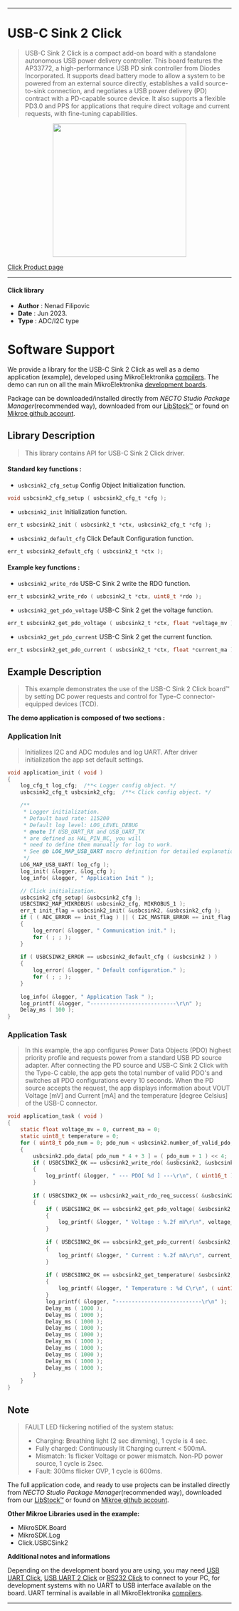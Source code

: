 
---
# USB-C Sink 2 Click

> USB-C Sink 2 Click is a compact add-on board with a standalone autonomous USB power delivery controller. 
> This board features the AP33772, a high-performance USB PD sink controller from Diodes Incorporated. 
> It supports dead battery mode to allow a system to be powered from an external source directly, 
> establishes a valid source-to-sink connection, and negotiates a USB power delivery (PD) contract 
> with a PD-capable source device. It also supports a flexible PD3.0 and PPS for applications 
> that require direct voltage and current requests, with fine-tuning capabilities.

<p align="center">
  <img src="https://download.mikroe.com/images/click_for_ide/usbcsink2_click.png" height=300px>
</p>

[Click Product page](https://www.mikroe.com/usb-c-sink-2-click)

---


#### Click library

- **Author**        : Nenad Filipovic
- **Date**          : Jun 2023.
- **Type**          : ADC/I2C type


# Software Support

We provide a library for the USB-C Sink 2 Click
as well as a demo application (example), developed using MikroElektronika
[compilers](https://www.mikroe.com/necto-studio).
The demo can run on all the main MikroElektronika [development boards](https://www.mikroe.com/development-boards).

Package can be downloaded/installed directly from *NECTO Studio Package Manager*(recommended way), downloaded from our [LibStock&trade;](https://libstock.mikroe.com) or found on [Mikroe github account](https://github.com/MikroElektronika/mikrosdk_click_v2/tree/master/clicks).

## Library Description

> This library contains API for USB-C Sink 2 Click driver.

#### Standard key functions :

- `usbcsink2_cfg_setup` Config Object Initialization function.
```c
void usbcsink2_cfg_setup ( usbcsink2_cfg_t *cfg );
```

- `usbcsink2_init` Initialization function.
```c
err_t usbcsink2_init ( usbcsink2_t *ctx, usbcsink2_cfg_t *cfg );
```

- `usbcsink2_default_cfg` Click Default Configuration function.
```c
err_t usbcsink2_default_cfg ( usbcsink2_t *ctx );
```

#### Example key functions :

- `usbcsink2_write_rdo` USB-C Sink 2 write the RDO function.
```c
err_t usbcsink2_write_rdo ( usbcsink2_t *ctx, uint8_t *rdo );
```

- `usbcsink2_get_pdo_voltage` USB-C Sink 2 get the voltage function.
```c
err_t usbcsink2_get_pdo_voltage ( usbcsink2_t *ctx, float *voltage_mv );
```

- `usbcsink2_get_pdo_current` USB-C Sink 2 get the current function.
```c
err_t usbcsink2_get_pdo_current ( usbcsink2_t *ctx, float *current_ma );
```

## Example Description

> This example demonstrates the use of the USB-C Sink 2 Click board™ 
> by setting DC power requests and control for Type-C connector-equipped devices (TCD).

**The demo application is composed of two sections :**

### Application Init

> Initializes I2C and ADC modules and log UART.
> After driver initialization the app set default settings.

```c
void application_init ( void )
{
    log_cfg_t log_cfg;  /**< Logger config object. */
    usbcsink2_cfg_t usbcsink2_cfg;  /**< Click config object. */

    /** 
     * Logger initialization.
     * Default baud rate: 115200
     * Default log level: LOG_LEVEL_DEBUG
     * @note If USB_UART_RX and USB_UART_TX 
     * are defined as HAL_PIN_NC, you will 
     * need to define them manually for log to work. 
     * See @b LOG_MAP_USB_UART macro definition for detailed explanation.
     */
    LOG_MAP_USB_UART( log_cfg );
    log_init( &logger, &log_cfg );
    log_info( &logger, " Application Init " );

    // Click initialization.
    usbcsink2_cfg_setup( &usbcsink2_cfg );
    USBCSINK2_MAP_MIKROBUS( usbcsink2_cfg, MIKROBUS_1 );
    err_t init_flag = usbcsink2_init( &usbcsink2, &usbcsink2_cfg );
    if ( ( ADC_ERROR == init_flag ) || ( I2C_MASTER_ERROR == init_flag ) )
    {
        log_error( &logger, " Communication init." );
        for ( ; ; );
    }
    
    if ( USBCSINK2_ERROR == usbcsink2_default_cfg ( &usbcsink2 ) )
    {
        log_error( &logger, " Default configuration." );
        for ( ; ; );
    }
    
    log_info( &logger, " Application Task " );
    log_printf( &logger, "---------------------------\r\n" );
    Delay_ms ( 100 );
}
```

### Application Task

> In this example, the app configures Power Data Objects (PDO) 
> highest priority profile and requests power from a standard USB PD source adapter.
> After connecting the PD source and USB-C Sink 2 Click with the Type-C cable,
> the app gets the total number of valid PDO's 
> and switches all PDO configurations every 10 seconds.
> When the PD source accepts the request, the app displays information about 
> VOUT Voltage [mV] and Current [mA] and the temperature [degree Celsius] of the USB-C connector.

```c
void application_task ( void ) 
{
    static float voltage_mv = 0, current_ma = 0;
    static uint8_t temperature = 0;
    for ( uint8_t pdo_num = 0; pdo_num < usbcsink2.number_of_valid_pdo; pdo_num++ )
    {
        usbcsink2.pdo_data[ pdo_num * 4 + 3 ] = ( pdo_num + 1 ) << 4;
        if ( USBCSINK2_OK == usbcsink2_write_rdo( &usbcsink2, &usbcsink2.pdo_data[ pdo_num * 4 ] ) )
        {
            log_printf( &logger, " --- PDO[ %d ] ---\r\n", ( uint16_t ) pdo_num );
        }
        
        if ( USBCSINK2_OK == usbcsink2_wait_rdo_req_success( &usbcsink2 ) )
        {
            if ( USBCSINK2_OK == usbcsink2_get_pdo_voltage( &usbcsink2, &voltage_mv ) )
            {
                log_printf( &logger, " Voltage : %.2f mV\r\n", voltage_mv );
            }
            
            if ( USBCSINK2_OK == usbcsink2_get_pdo_current( &usbcsink2, &current_ma ) )
            {
                log_printf( &logger, " Current : %.2f mA\r\n", current_ma );
            }
            
            if ( USBCSINK2_OK == usbcsink2_get_temperature( &usbcsink2, &temperature ) )
            {
                log_printf( &logger, " Temperature : %d C\r\n", ( uint16_t ) temperature );
            }
            log_printf( &logger, "---------------------------\r\n" );
            Delay_ms ( 1000 );
            Delay_ms ( 1000 );
            Delay_ms ( 1000 );
            Delay_ms ( 1000 );
            Delay_ms ( 1000 );
            Delay_ms ( 1000 );
            Delay_ms ( 1000 );
            Delay_ms ( 1000 );
            Delay_ms ( 1000 );
            Delay_ms ( 1000 );
        }
    }
}
```
## Note

> FAULT LED flickering notified of the system status:
>   - Charging: Breathing light (2 sec dimming), 1 cycle is 4 sec.
>   - Fully charged: Continuously lit Charging current < 500mA.
>   - Mismatch: 1s flicker Voltage or power mismatch. Non-PD power source, 1 cycle is 2sec.
>   - Fault: 300ms flicker OVP, 1 cycle is 600ms.

The full application code, and ready to use projects can be installed directly from *NECTO Studio Package Manager*(recommended way), downloaded from our [LibStock&trade;](https://libstock.mikroe.com) or found on [Mikroe github account](https://github.com/MikroElektronika/mikrosdk_click_v2/tree/master/clicks).

**Other Mikroe Libraries used in the example:**

- MikroSDK.Board
- MikroSDK.Log
- Click.USBCSink2

**Additional notes and informations**

Depending on the development board you are using, you may need
[USB UART Click](https://www.mikroe.com/usb-uart-click),
[USB UART 2 Click](https://www.mikroe.com/usb-uart-2-click) or
[RS232 Click](https://www.mikroe.com/rs232-click) to connect to your PC, for
development systems with no UART to USB interface available on the board. UART
terminal is available in all MikroElektronika
[compilers](https://shop.mikroe.com/compilers).

---
